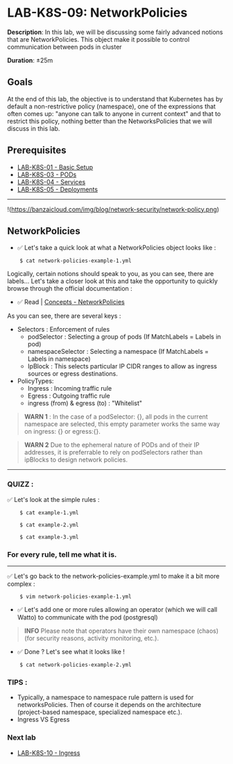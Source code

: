 # LAB-K8S-09: NetworkPolicies

**Description**: In this lab, we will be discussing some fairly advanced notions that are NetworkPolicies. This object make it possible to control communication between pods in cluster

**Duration**: ±25m

## Goals
At the end of this lab, the objective is to understand that Kubernetes has by default a non-restrictive policy (namespace), one of the expressions that often comes up: "anyone can talk to anyone in current context" and that to restrict this policy, nothing better than the NetworksPolicies that we will discuss in this lab.

## Prerequisites
 - [LAB-K8S-01 - Basic Setup](../LAB-K8S-01/README.MD)
 - [LAB-K8S-03 - PODs](../LAB-K8S-03/README.MD)
 - [LAB-K8S-04 - Services](../LAB-K8S-04/README.MD)
 - [LAB-K8S-05 - Deployments](../LAB-K8S-05/README.MD)
 
---

!(https://banzaicloud.com/img/blog/network-security/network-policy.png)

## NetworkPolicies 
- ✅ Let's take a quick look at what a NetworkPolicies object looks like :

``` shell
    $ cat network-policies-example-1.yml
```

Logically, certain notions should speak to you, as you can see, there are labels... Let's take a closer look at this and take the opportunity to quickly browse through the official documentation : 

- ✅ Read | [Concepts - NetworkPolicies](https://kubernetes.io/docs/concepts/services-networking/network-policies/#networkpolicy-resource)

As you can see, there are several keys :

- Selectors : Enforcement of rules
   - podSelector : Selecting a group of pods (If MatchLabels = Labels in pod) 
   - namespaceSelector : Selecting a namespace (If MatchLabels = Labels in namespace)
   - IpBlock : This selects particular IP CIDR ranges to allow as ingress sources or egress destinations.
- PolicyTypes: 
   - Ingress : Incoming traffic rule
   - Egress : Outgoing traffic rule
   - ingress (from) & egress (to) : "Whitelist"

> **WARN 1** : In the case of a podSelector: {}, all pods in the current namespace are selected, this empty parameter works the same way on ingress: {} or egress:{}.

> **WARN 2** Due to the ephemeral nature of PODs and of their IP addresses, it is preferrable to rely on podSelectors rather than ipBlocks to design network policies.

--- 

### QUIZZ :

✅ Let's look at the simple rules :

``` shell
    $ cat example-1.yml
```

``` shell
    $ cat example-2.yml
```

``` shell
    $ cat example-3.yml
```

### For every rule, tell me what it is. 
---

✅ Let's go back to the network-policies-example.yml to make it a bit more complex :

``` shell
    $ vim network-policies-example-1.yml
```

- ✅ Let's add one or more rules allowing an operator (which we will call Watto) to communicate with the pod (postgresql)

> **INFO** Please note that operators have their own namespace (chaos) (for security reasons, activity monitoring, etc.). 

- ✅ Done ? Let's see what it looks like ! 

``` shell
    $ cat network-policies-example-2.yml
```

### TIPS :

- Typically, a namespace to namespace rule pattern is used for networksPolicies. Then of course it depends on the architecture (project-based namespace, specialized namespace etc.).
- Ingress VS Egress
 
### Next lab
 - [LAB-K8S-10 - Ingress](../LAB-K8S-10/README.MD)
